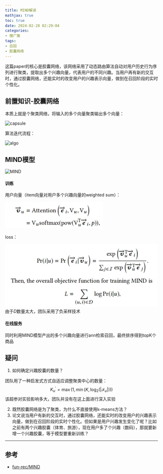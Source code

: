 ```yaml
---
title: MIND解读
mathjax: true
toc: true
date: 2024-02-28 02:29:04
categories:
- 搜广推
tags:
- 召回
- 胶囊网络
---
```


这篇paper的核心是胶囊网络，该网络采用了动态路由算法自动对用户历史行为序列进行聚类，提取出多个兴趣向量，代表用户的不同兴趣。当用户再有新的交互时，通过胶囊网络，还能实时的改变用户的兴趣表示向量，做到在召回阶段的实时个性化。

<!--more-->

## 前置知识-胶囊网络
本质上就是个聚类网络，将输入的多个向量聚类输出多个向量：

![capsule](https://img-blog.csdnimg.cn/c189e1258de64e42b576884844e718a4.png?x-oss-process=image/watermark,type_d3F5LXplbmhlaQ,shadow_50,text_Q1NETiBA57-75rua55qE5bCPQOW8ug==,size_1,color_FFFFFF,t_70,g_se,x_16#pic_center)

算法迭代流程：

![algo](https://img-blog.csdnimg.cn/82746b6ff8ac47fab6a89788d8d50f9e.png?x-oss-process=image/watermark,type_d3F5LXplbmhlaQ,shadow_50,text_Q1NETiBA57-75rua55qE5bCPQOW8ug==,size_1,color_FFFFFF,t_70,g_se,x_16#pic_center)

## MIND模型
![MIND](https://img-blog.csdnimg.cn/33b251f8dcb242ad82b2ed0313f6df73.png?x-oss-process=image/watermark,type_d3F5LXplbmhlaQ,shadow_50,text_Q1NETiBA57-75rua55qE5bCPQOW8ug==,size_2,color_FFFFFF,t_70,g_se,x_16#pic_center)

#### 训练

用户向量（item向量对用户多个兴趣向量的weighted sum）：

![user vec](https://raw.githubusercontent.com/TransformersWsz/picx-images-hosting/master/image.2h81jn319s.webp)

loss：

![loss](https://raw.githubusercontent.com/TransformersWsz/picx-images-hosting/master/image.3raypyjygs.webp)
由于$D$数量太大，团队采用了负采样技术

#### 在线服务
同时利用MIND模型产出的多个兴趣向量进行ann检索召回，最终排序得到topK个商品

## 疑问
1. 如何确定兴趣胶囊的数量？

团队用了一种启发式方式自适应调整聚类中心的数量：
$$
K_u^{\prime}=\max \left(1, \min \left(K, \log _2\left(\left|\mathcal{I}_u\right|\right)\right)\right)
$$
该超参对实验影响多大，团队并没有在这上面进行深入实验

2. 既然胶囊网络是为了聚类，为什么不直接使用k-means方法？
3. 论文说当用户有新的交互时，通过胶囊网络，还能实时的改变用户的兴趣表示向量，做到在召回阶段的实时个性化。但如果是用户兴趣发生变化了呢？比如之前有两个兴趣胶囊（体育、旅游），现在用户多了个兴趣（数码），那就要新增一个兴趣胶囊，等于模型要重新训练？

___

## 参考

- [fun-rec/MIND](https://github.com/datawhalechina/fun-rec/blob/master/docs/ch02/ch2.1/ch2.1.4/MIND.md)